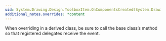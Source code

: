 ```yaml
---
uid: System.Drawing.Design.ToolboxItem.OnComponentsCreated(System.Drawing.Design.ToolboxComponentsCreatedEventArgs)
additional_notes.overrides: *content
---
```


<p>When overriding <xref href="System.Drawing.Design.ToolboxItem.OnComponentsCreated(System.Drawing.Design.ToolboxComponentsCreatedEventArgs)"></xref> in a derived class, be sure to call the base class’s <xref href="System.Drawing.Design.ToolboxItem.OnComponentsCreated(System.Drawing.Design.ToolboxComponentsCreatedEventArgs)"></xref> method so that registered delegates receive the event.</p>


